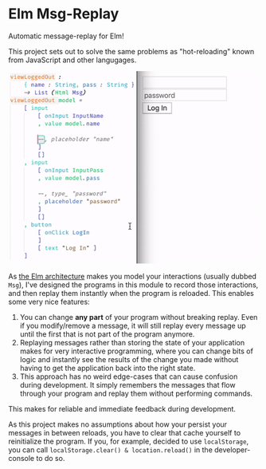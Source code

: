 # Elm Msg-Replay
Automatic message-replay for Elm!

This project sets out to solve the same problems as "hot-reloading" known from JavaScript and other langugages.

![Demo Gif](https://raw.githubusercontent.com/opvasger/msg-replay/0293828e73ef1b764a700bd8b003da202402871e/demo.gif)

As [the Elm architecture](https://guide.elm-lang.org/architecture/) makes you model your interactions (usually dubbed `Msg`), I've designed the programs in this module to record those interactions, and then replay them instantly when the program is reloaded. This enables some very nice features:
1. You can change **any part** of your program without breaking replay. Even if you modify/remove a message, it will still replay every message up until the first that is not part of the program anymore.
2. Replaying messages rather than storing the state of your application makes for very interactive programming, where you can change bits of logic and instantly see the results of the change you made without having to get the application back into the right state.
3. This approach has no weird edge-cases that can cause confusion during development. It simply remembers the messages that flow through your program and replay them without performing commands.

This makes for reliable and immediate feedback during development.

As this project makes no assumptions about how your persist your messages in between reloads, you have to clear that cache yourself to reinitialize the program. If you, for example, decided to use `localStorage`, you can call `localStorage.clear() & location.reload()` in the developer-console to do so.